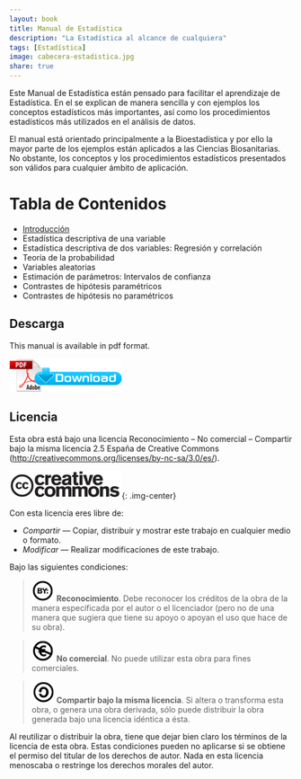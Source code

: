 ```yaml
---
layout: book
title: Manual de Estadística
description: "La Estadística al alcance de cualquiera"
tags: [Estadística]
image: cabecera-estadistica.jpg
share: true
---
```


Este Manual de Estadística están pensado para facilitar el aprendizaje de Estadística. 
En el se explican de manera sencilla y con ejemplos los conceptos estadísticos más importantes, así como los procedimientos estadísticos más utilizados en el análisis de datos.

El manual está orientado principalmente a la Bioestadística y por ello la mayor parte de los ejemplos están aplicados a las Ciencias Biosanitarias. No obstante, los conceptos y los procedimientos estadísticos presentados son válidos para cualquier ámbito de aplicación. 

Tabla de Contenidos
====================

- [Introducción](/estadistica/manual/introduccion.html)
- Estadística descriptiva de una variable
- Estadística descriptiva de dos variables: Regresión y correlación
- Teoría de la probabilidad
- Variables aleatorias
- Estimación de parámetros: Intervalos de confianza
- Contrastes de hipótesis paramétricos
- Contrastes de hipótesis no paramétricos

## Descarga
This manual is available in pdf format. 

[![Download pdf](/images/pdf_download.png)](https://github.com/asalber/curso_estadistica/raw/master/manual_estadistica.pdf)

## Licencia
Esta obra está bajo una licencia Reconocimiento – No comercial – Compartir bajo la misma licencia 2.5 España de Creative Commons (http://creativecommons.org/licenses/by-nc-sa/3.0/es/).

![Creative Commons](/images/cc-logo.png){: .img-center}

Con esta licencia eres libre de:

- *Compartir* — Copiar, distribuir y mostrar este trabajo en cualquier medio o formato.
- *Modificar* — Realizar modificaciones de este trabajo.

Bajo las siguientes condiciones:

>![cc-by](/images/cc-by.png) **Reconocimiento**. Debe reconocer los créditos de la obra de la manera especificada por el autor o el licenciador (pero no de una manera que sugiera que tiene su apoyo o apoyan el uso que hace de su obra).

>![cc-e](/images/cc-e.png) **No comercial**. No puede utilizar esta obra para fines comerciales.

>![cc-c](/images/cc-c.png) **Compartir bajo la misma licencia**. Si altera o transforma esta obra, o genera una obra derivada, sólo puede distribuir la obra generada bajo una licencia idéntica a ésta.

Al reutilizar o distribuir la obra, tiene que dejar bien claro los términos de la licencia de esta obra. Estas condiciones pueden no aplicarse si se obtiene el permiso del titular de los derechos de autor. Nada en esta licencia menoscaba o restringe los derechos morales del autor.
